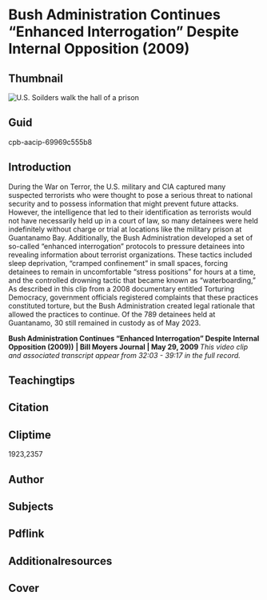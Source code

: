 # Bush Administration Continues “Enhanced Interrogation” Despite Internal Opposition (2009)

## Thumbnail

![U.S. Soilders walk the hall of a prison](https://s3.amazonaws.com/americanarchive.org/primary_source_sets/6_War_On_Terror.jpeg "U.S. Soilders walk the hall of a prison")


## Guid
cpb-aacip-69969c555b8

## Introduction

During the War on Terror, the U.S. military and CIA captured many suspected terrorists who were thought to pose a serious threat to national security and to possess information that might prevent future attacks. However, the intelligence that led to their identification as terrorists would not have necessarily held up in a court of law, so many detainees were held indefinitely without charge or trial at locations like the military prison at Guantanamo Bay. Additionally, the Bush Administration developed a set of so-called “enhanced interrogation” protocols to pressure detainees into revealing information about terrorist organizations. These tactics included sleep deprivation, “cramped confinement” in small spaces, forcing detainees to remain in uncomfortable “stress positions” for hours at a time, and the controlled drowning tactic that became known as “waterboarding,” As described in this clip from a 2008 documentary entitled Torturing Democracy, government officials registered complaints that these practices constituted torture, but the Bush Administration created legal rationale that allowed the practices to continue. Of the 789 detainees held at Guantanamo, 30 still remained in custody as of May 2023.

<b>Bush Administration Continues “Enhanced Interrogation” Despite Internal Opposition (2009))</b>
<b>| Bill Moyers Journal | May 29, 2009 </b>
<i>This video clip and associated transcript appear from 32:03 - 39:17 in the full record.</i>

## Teachingtips

## Citation

## Cliptime

1923,2357

## Author
## Subjects
## Pdflink
## Additionalresources
## Cover
